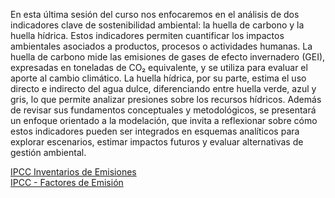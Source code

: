 En esta última sesión del curso nos enfocaremos en el análisis de dos indicadores clave de sostenibilidad ambiental: la huella de carbono y la huella hídrica. Estos indicadores permiten cuantificar los impactos ambientales asociados a productos, procesos o actividades humanas. La huella de carbono mide las emisiones de gases de efecto invernadero (GEI), expresadas en toneladas de CO₂ equivalente, y se utiliza para evaluar el aporte al cambio climático. La huella hídrica, por su parte, estima el uso directo e indirecto del agua dulce, diferenciando entre huella verde, azul y gris, lo que permite analizar presiones sobre los recursos hídricos. Además de revisar sus fundamentos conceptuales y metodológicos, se presentará un enfoque orientado a la modelación, que invita a reflexionar sobre cómo estos indicadores pueden ser integrados en esquemas analíticos para explorar escenarios, estimar impactos futuros y evaluar alternativas de gestión ambiental.

[IPCC Inventarios de Emisiones](https://www.ipcc-nggip.iges.or.jp/)     
[IPCC - Factores de Emisión](https://www.eea.europa.eu/en/analysis/publications/emep-eea-guidebook-2023)


